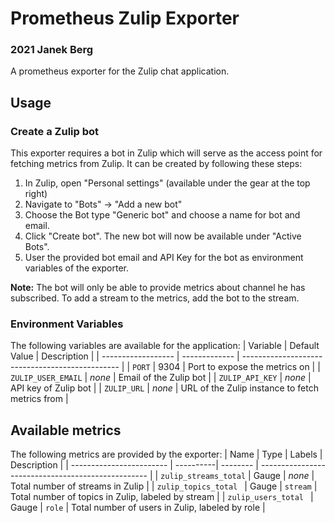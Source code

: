 # Prometheus Zulip Exporter
### 2021 Janek Berg
A prometheus exporter for the Zulip chat application.

## Usage
### Create a Zulip bot
This exporter requires a bot in Zulip which will serve as the access point for fetching metrics from Zulip. It can be created by following these steps:
1. In Zulip, open "Personal settings" (available under the gear at the top right)
2. Navigate to "Bots" -> "Add a new bot"
3. Choose the Bot type "Generic bot" and choose a name for bot and email.
4. Click "Create bot". The new bot will now be available under "Active Bots".
5. User the provided bot email and API Key for the bot as environment variables of the exporter.

**Note:** The bot will only be able to provide metrics about channel he has subscribed. To add a stream to the metrics, add the bot to the stream.

### Environment Variables
The following variables are available for the application:
| Variable           | Default Value | Description                                     |
| ------------------ | ------------- | ----------------------------------------------- |
| `PORT`             | 9304          | Port to expose the metrics on                   |
| `ZULIP_USER_EMAIL` | _none_        | Email of the Zulip bot                          |
| `ZULIP_API_KEY`    | _none_        | API key of Zulip bot                            |
| `ZULIP_URL`        | _none_        | URL of the Zulip instance to fetch metrics from |


## Available metrics
The following metrics are provided by the exporter:
| Name                     | Type      | Labels   |  Description                                       |
| ------------------------ | ----------| -------- | -------------------------------------------------- |
| `zulip_streams_total`    | Gauge     | _none_   | Total number of streams in Zulip                   |
| `zulip_topics_total `    | Gauge     | `stream` | Total number of topics in Zulip, labeled by stream |
| `zulip_users_total `     | Gauge     | `role`   | Total number of users in Zulip, labeled by role    |